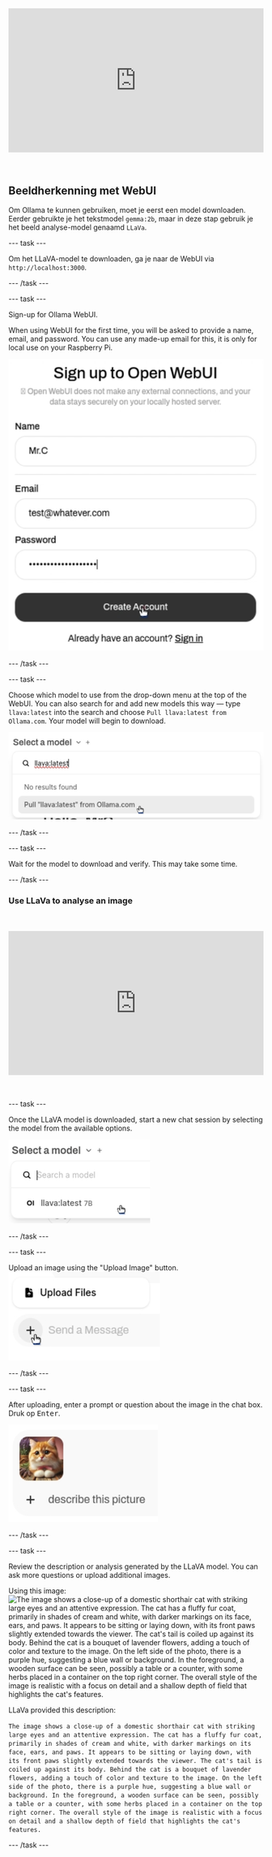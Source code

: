 <html>
  <div style="position: relative; overflow: hidden; padding-top: 56.25%;">
    <iframe style="position: absolute; top: 0; left: 0; right: 0; width: 100%; height: 100%; border: none;" src="https://www.youtube.com/embed/3MlalSPu1gI?rel=0&cc_load_policy=1" allowfullscreen allow="accelerometer; autoplay; clipboard-write; encrypted-media; gyroscope; picture-in-picture; web-share">
    </iframe>
  </div><br><br>
</html>

## Beeldherkenning met WebUI

Om Ollama te kunnen gebruiken, moet je eerst een model downloaden. Eerder gebruikte je het tekstmodel `gemma:2b`, maar in deze stap gebruik je het beeld analyse-model genaamd `LLaVa`.

\--- task ---

Om het LLaVA-model te downloaden, ga je naar de WebUI via `http://localhost:3000`.

\--- /task ---

\--- task ---

Sign-up for Ollama WebUI.

When using WebUI for the first time, you will be asked to provide a name, email, and password. You can use any made-up email for this, it is only for local use on your Raspberry Pi.

![A signup form for "Open WebUI" with fields for name, email, and password. The name field is filled with "Mr.C", the email field with "test@whatever.com", and the password field shows a series of dots indicating a hidden password. Below these fields, there is a "Create Account" button with a cursor pointing at it, and a link for users who already have an account to sign in.](images/webUI_signup.png)

\--- /task ---

\--- task ---

Choose which model to use from the drop-down menu at the top of the WebUI. You can also search for and add new models this way — type `llava:latest` into the search and choose `Pull llava:latest from Ollama.com`. Your model will begin to download.

![A drop-down menu with the title "Select a model" shows a search field with the text "llava:latest" entered. Below the search field, the text "No results found" is displayed, followed by a selectable option to "Pull 'llava:latest' from Ollama.com". A cursor is hovering over this option.](images/model_dropdown.png)

\--- /task ---

\--- task ---

Wait for the model to download and verify. This may take some time.

\--- /task ---

### Use LLaVa to analyse an image

<html>
<br><br>
  <div style="position: relative; overflow: hidden; padding-top: 56.25%;">
    <iframe style="position: absolute; top: 0; left: 0; right: 0; width: 100%; height: 100%; border: none;" src="https://www.youtube.com/embed/ruU6KsVyxKA?rel=0&cc_load_policy=1" allowfullscreen allow="accelerometer; autoplay; clipboard-write; encrypted-media; gyroscope; picture-in-picture; web-share">
    </iframe>
  </div><br><br>
</html>

\--- task ---

Once the LLaVA model is downloaded, start a new chat session by selecting the model from the available options.

![Screenshot showing the model selection menu with "llava:latest 7B" highlighted.](images/select_llava_model.png)

\--- /task ---

\--- task ---

Upload an image using the "Upload Image" button.
![A user interface element with two buttons: "Upload Files" at the top with a document icon, and a "Send a Message" button below it, which is grayed out and includes a plus symbol. A cursor is pointing to the plus symbol on the "Send a Message" button.](images/upload_image.png)

\--- /task ---

\--- task ---

After uploading, enter a prompt or question about the image in the chat box. Druk op <kbd>Enter</kbd>.

![A small image of a fluffy orange cat with a white chest and a pink bow around its neck. The cat is looking directly at the camera with a curious expression. Next to the image, there is a plus symbol and the text "describe this picture".](images/cat_prompt.png)

\--- /task ---

\--- task ---

Review the description or analysis generated by the LLaVA model. You can ask more questions or upload additional images.

Using this image:
![The image shows a close-up of a domestic shorthair cat with striking large eyes and an attentive expression. The cat has a fluffy fur coat, primarily in shades of cream and white, with darker markings on its face, ears, and paws. It appears to be sitting or laying down, with its front paws slightly extended towards the viewer. The cat's tail is coiled up against its body. Behind the cat is a bouquet of lavender flowers, adding a touch of color and texture to the image. On the left side of the photo, there is a purple hue, suggesting a blue wall or background. In the foreground, a wooden surface can be seen, possibly a table or a counter, with some herbs placed in a container on the top right corner. The overall style of the image is realistic with a focus on detail and a shallow depth of field that highlights the cat's features.](images/cat.jpg)

LLaVa provided this description:

`The image shows a close-up of a domestic shorthair cat with striking large eyes and an attentive expression. The cat has a fluffy fur coat, primarily in shades of cream and white, with darker markings on its face, ears, and paws. It appears to be sitting or laying down, with its front paws slightly extended towards the viewer. The cat's tail is coiled up against its body. Behind the cat is a bouquet of lavender flowers, adding a touch of color and texture to the image. On the left side of the photo, there is a purple hue, suggesting a blue wall or background. In the foreground, a wooden surface can be seen, possibly a table or a counter, with some herbs placed in a container on the top right corner. The overall style of the image is realistic with a focus on detail and a shallow depth of field that highlights the cat's features.`

\--- /task ---
